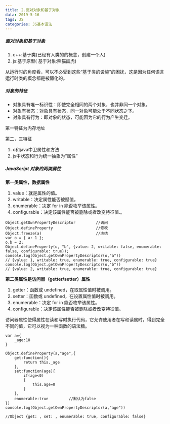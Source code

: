 ```yaml
---
title: 2.面对对象和基于对象
data: 2019-5-16
tags: JS
categories: JS基本语法
---
```



##### 面对对象和基于对象
1. c++:基于类(已经有人类的的概念，创建一个人)
1. js:基于原型( 基于对象:照猫画虎)

从运行时的角度看，可以不必受到这些“基于类的设施”的困扰，这是因为任何语言运行时类的概念都是被弱化的。

##### 对象的特征
- 对象具有唯一标识性：即使完全相同的两个对象，也并非同一个对象。
- 对象有状态：对象具有状态，同一对象可能处于不同状态之下。 
- 对象具有行为：即对象的状态，可能因为它的行为产生变迁。

第一特征为内存地址

第二，三特征
1. c和java中卫属性和方法
2. js中状态和行为统一抽象为“属性”


##### JavaScript 对象的两类属性
**第一类属性，数据属性**
1. value：就是属性的值。
1. writable：决定属性能否被赋值。
1. enumerable：决定 for in 能否枚举该属性。
1. configurable：决定该属性能否被删除或者改变特征值.。

```
Object.getOwnPropertyDescriptor         //访问
Object.defineProperty                   //修改
Object.freeze(a)                        //冻结
var o = { a: 1 };
o.b = 2;
Object.defineProperty(o, "b", {value: 2, writable: false, enumerable: false, configurable: true});
console.log(Object.getOwnPropertyDescriptor(o,"a")) 
// {value: 1, writable: true, enumerable: true, configurable: true}
console.log(Object.getOwnPropertyDescriptor(o,"b")) 
// {value: 2, writable: true, enumerable: true, configurable: true}
```

**第二类属性是访问器（getter/setter）属性**
1. getter：函数或 undefined，在取属性值时被调用。 
2. setter：函数或 undefined，在设置属性值时被调用。
3. enumerable：决定 for in 能否枚举该属性。
4. configurable：决定该属性能否被删除或者改变特征值。 

访问器属性使得属性在读和写时执行代码，它允许使用者在写和读属时，得到完全不同的值，它可以视为一种函数的语法糖。


```
var a={
    _age:18
}

Object.defineProperty(a,"age",{
    get:function(){
        return this._age
    },
    set:function(age){
        if(age<0)
        {
            this.age=0
        }
    },
    enumerable:true         //默认为false
})
console.log(Object.getOwnPropertyDescriptor(a,"age")) 

//Object {get: , set: , enumerable: true, configurable: false}

```
